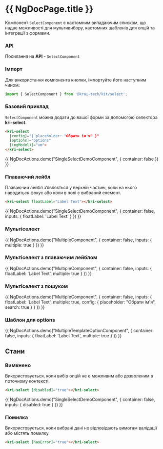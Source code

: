# {{ NgDocPage.title }}

Компонент `SelectComponent` є кастомним випадаючим списком, що надає можливості для мультивибору, кастомних шаблонів для опцій та інтеграції з формами.

### API

Посилання на **API** - `SelectComponent`

### Імпорт

Для використання компонента кнопки, імпортуйте його наступним чином:

```ts
import { SelectComponent } from '@krai-tech/kit/select';
```

### Базовий приклад

`SelectComponent` можна додати до вашої форми за допомогою селектора **kri-select**.

```html name="select.component.ts"
<kri-select
  [config]="{ placeholder: "Обрати ім'я" }"
  [options]="options"
  [(ngModel)]="vm">
</kri-select>
```

{{ NgDocActions.demo("SingleSelectDemoComponent", { container: false }) }}

### Плаваючий лейбл

Плаваючий лейбл з’являється у верхній частині, коли на нього наводиться фокус або коли в полі є вибраний елемент.

```html name="select.component.ts"
<kri-select floatLabel="Label Text"></kri-select>
```

{{ NgDocActions.demo("SingleSelectDemoComponent", { container: false, inputs: { floatLabel: 'Label Text' } }) }}

### Мультіселект

{{ NgDocActions.demo("MultipleComponent", { container: false, inputs: { multiple: true } }) }}

### Мультіселект з плаваючим лейблом

{{ NgDocActions.demo("MultipleComponent", { container: false, inputs: { floatLabel: 'Label Text', multiple: true } }) }}

### Мультіселект з пошуком

{{ NgDocActions.demo("MultipleComponent", { container: false, inputs: { floatLabel: 'Label Text', multiple: true, config: { placeholder: "Обрати ім'я", search: true } } }) }}

### Шаблон для options

{{ NgDocActions.demo("MultipleTemplateOptionComponent", { container: false, inputs: { floatLabel: 'Label Text', multiple: true } }) }}

## Стани

### Вимкнено

Використовується, коли вибір опцій не є можливим або дозволеним в поточному контексті.

```html name="select.component.ts"
<kri-select [disabled]="true"></kri-select>
```

{{ NgDocActions.demo("SingleSelectDemoComponent", { container: false, inputs: { disabled: true } }) }}

### Помилка

Використовується, коли вибрані дані не відповідають вимогам валідації або містять помилку.

```html name="select.component.ts"
<kri-select [hasError]="true"></kri-select>
```

